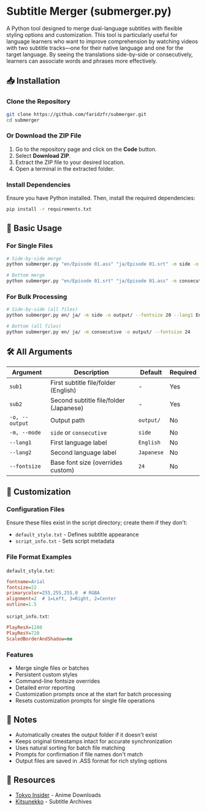 # Subtitle Merger (submerger.py)

A Python tool designed to merge dual-language subtitles with flexible styling options and customization. This tool is particularly useful for language learners who want to improve comprehension by watching videos with two subtitle tracks—one for their native language and one for the target language. By seeing the translations side-by-side or consecutively, learners can associate words and phrases more effectively.

## 📥 Installation

### Clone the Repository

```bash
git clone https://github.com/faridzfr/submerger.git
cd submerger
```

### Or Download the ZIP File

1. Go to the repository page and click on the **Code** button.
2. Select **Download ZIP**.
3. Extract the ZIP file to your desired location.
4. Open a terminal in the extracted folder.

### Install Dependencies

Ensure you have Python installed. Then, install the required dependencies:

```bash
pip install -r requirements.txt
```

## 🚀 Basic Usage

### For Single Files

```bash
# Side-by-side merge
python submerger.py "en/Episode 01.ass" "ja/Episode 01.srt" -m side -o "output/Merged Episode 01.ass" --fontsize 22 --lang1 English --lang2 Japanese

# Bottom merge
python submerger.py "en/Episode 01.srt" "ja/Episode 01.ass" -m consecutive -o "output/Merged Episode 01.ass" --fontsize 24
```

### For Bulk Processing

```bash
# Side-by-side (all files)
python submerger.py en/ ja/ -m side -o output/ --fontsize 20 --lang1 English --lang2 Japanese

# Bottom (all files)
python submerger.py en/ ja/ -m consecutive -o output/ --fontsize 24
```

## 🛠️ All Arguments

| Argument       | Description                            | Default    | Required |
| -------------- | -------------------------------------- | ---------- | -------- |
| `sub1`         | First subtitle file/folder (English)   | -          | Yes      |
| `sub2`         | Second subtitle file/folder (Japanese) | -          | Yes      |
| `-o, --output` | Output path                            | `output/`  | No       |
| `-m, --mode`   | `side` or `consecutive`                | `side`     | No       |
| `--lang1`      | First language label                   | `English`  | No       |
| `--lang2`      | Second language label                  | `Japanese` | No       |
| `--fontsize`   | Base font size (overrides custom)      | `24`       | No       |

## 🎨 Customization

### Configuration Files

Ensure these files exist in the script directory; create them if they don't:

- `default_style.txt` - Defines subtitle appearance
- `script_info.txt` - Sets script metadata

### File Format Examples

`default_style.txt`:

```ini
fontname=Arial
fontsize=22
primarycolor=255,255,255,0  # RGBA
alignment=2  # 1=Left, 3=Right, 2=Center
outline=1.5
```

`script_info.txt`:

```ini
PlayResX=1280
PlayResY=720
ScaledBorderAndShadow=no
```

### Features

- Merge single files or batches
- Persistent custom styles
- Command-line fontsize overrides
- Detailed error reporting
- Customization prompts once at the start for batch processing
- Resets customization prompts for single file operations

## 📝 Notes

- Automatically creates the output folder if it doesn't exist
- Keeps original timestamps intact for accurate synchronization
- Uses natural sorting for batch file matching
- Prompts for confirmation if file names don't match
- Output files are saved in .ASS format for rich styling options

## 🔗 Resources

- [Tokyo Insider](https://www.tokyoinsider.com/) - Anime Downloads
- [Kitsunekko](https://kitsunekko.net/) - Subtitle Archives

